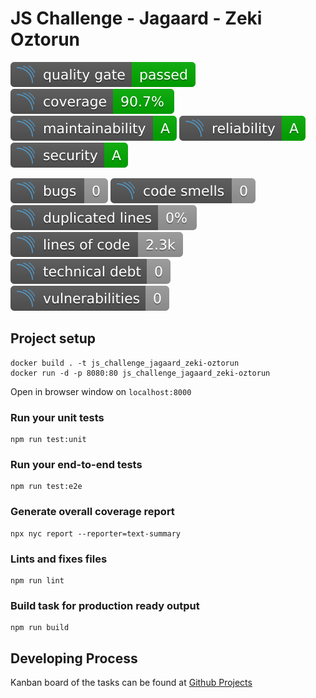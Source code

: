 # JS Challenge - Jagaard - Zeki Oztorun

![Quality Gate](/public/sonarqube/quality-gate.svg "quality-gate") 
![Coverage](/public/sonarqube/coverage.svg "coverage") 
![Maintainability](/public/sonarqube/maintainability.svg "maintainability") 
![Reliability](/public/sonarqube/reliability.svg "reliability") 
![Security](/public/sonarqube/security.svg "security") 

![Bugs](/public/sonarqube/bugs.svg "bugs") 
![Code Smells](/public/sonarqube/code-smells.svg "code-smells") 
![Duplicated Lines](/public/sonarqube/duplicated.svg "duplicated") 
![Lines](/public/sonarqube/lines.svg "lines") 
![Technical Debt](/public/sonarqube/tech-debt.svg "tech-debt") 
![Vulnerabilities](/public/sonarqube/vulnerabilities.svg "vulnerabilities") 
## Project setup
```
docker build . -t js_challenge_jagaard_zeki-oztorun
docker run -d -p 8080:80 js_challenge_jagaard_zeki-oztorun
```
Open in browser window on `localhost:8000`

### Run your unit tests
```
npm run test:unit
```

### Run your end-to-end tests
```
npm run test:e2e
```

### Generate overall coverage report
```
npx nyc report --reporter=text-summary
```

### Lints and fixes files
```
npm run lint
```

### Build task for production ready output
```
npm run build
```

## Developing Process

Kanban board of the tasks can be found at [Github Projects](https://github.com/zoztorun/js_challenge_jagaad_zeki-oztorun/projects/1)